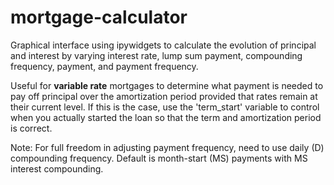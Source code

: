 # mortgage-calculator
Graphical interface using ipywidgets to calculate the evolution of principal and interest by varying interest rate, lump sum payment, compounding frequency, payment, and payment frequency. 

Useful for **variable rate** mortgages to determine what payment is needed to pay off principal over the amortization period provided that rates remain at their current level. If this is the case, use the 'term_start' variable to control when you actually started the loan so that the term and amortization period is correct.

Note: For full freedom in adjusting payment frequency, need to use daily (D) compounding frequency. Default is month-start (MS) payments with MS interest compounding. 

